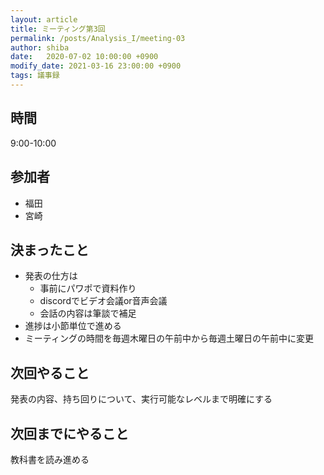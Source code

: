 ```yaml
---
layout: article
title: ミーティング第3回
permalink: /posts/Analysis_I/meeting-03
author: shiba
date:   2020-07-02 10:00:00 +0900
modify_date: 2021-03-16 23:00:00 +0900
tags: 議事録
---
```



## 時間

9:00-10:00

## 参加者

- 福田
- 宮崎

## 決まったこと

- 発表の仕方は
  - 事前にパワポで資料作り
  - discordでビデオ会議or音声会議
  - 会話の内容は筆談で補足
- 進捗は小節単位で進める
- ミーティングの時間を毎週木曜日の午前中から毎週土曜日の午前中に変更

## 次回やること

発表の内容、持ち回りについて、実行可能なレベルまで明確にする

## 次回までにやること

教科書を読み進める